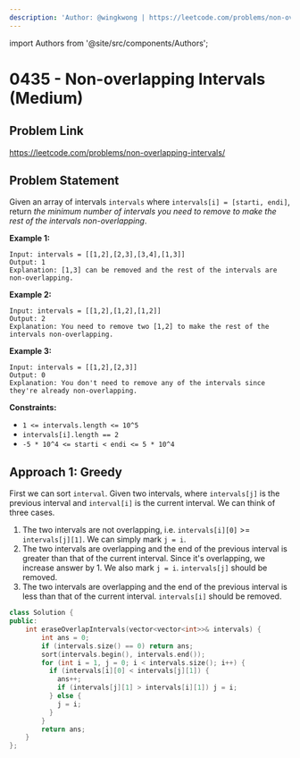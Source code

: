 ```yaml
---
description: 'Author: @wingkwong | https://leetcode.com/problems/non-overlapping-intervals/'
---
```


import Authors from '@site/src/components/Authors';

# 0435 - Non-overlapping Intervals (Medium)

## Problem Link

https://leetcode.com/problems/non-overlapping-intervals/

## Problem Statement

Given an array of intervals `intervals` where `intervals[i] = [starti, endi]`, return _the minimum number of intervals you need to remove to make the rest of the intervals non-overlapping_.

**Example 1:**

```
Input: intervals = [[1,2],[2,3],[3,4],[1,3]]
Output: 1
Explanation: [1,3] can be removed and the rest of the intervals are non-overlapping.
```

**Example 2:**

```
Input: intervals = [[1,2],[1,2],[1,2]]
Output: 2
Explanation: You need to remove two [1,2] to make the rest of the intervals non-overlapping.
```

**Example 3:**

```
Input: intervals = [[1,2],[2,3]]
Output: 0
Explanation: You don't need to remove any of the intervals since they're already non-overlapping.
```

**Constraints:**

* `1 <= intervals.length <= 10^5`
* `intervals[i].length == 2`
* `-5 * 10^4 <= starti < endi <= 5 * 10^4`

## Approach 1: Greedy

First we can sort `interval`. Given two intervals, where `intervals[j]` is the previous interval and `interval[i]` is the current interval. We can think of three cases.

1. The two intervals are not overlapping, i.e. `intervals[i][0]` >= `intervals[j][1]`. We can simply mark `j = i`.
2. The two intervals are overlapping and the end of the previous interval is greater than that of the current interval. Since it's overlapping, we increase answer by 1. We also mark `j = i`. `intervals[j]` should be removed.
3. The two intervals are overlapping and the end of the previous interval is less than that of the current interval. `intervals[i]` should be removed.

```cpp
class Solution {
public:
    int eraseOverlapIntervals(vector<vector<int>>& intervals) {
        int ans = 0;
        if (intervals.size() == 0) return ans;
        sort(intervals.begin(), intervals.end());
        for (int i = 1, j = 0; i < intervals.size(); i++) {
          if (intervals[i][0] < intervals[j][1]) {
            ans++;
            if (intervals[j][1] > intervals[i][1]) j = i;
          } else {
            j = i;
          }
        }
        return ans;
    }
};
```
